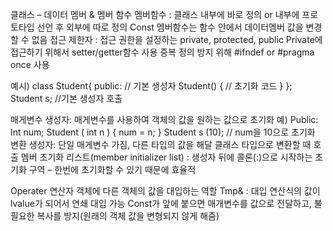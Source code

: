 클래스 – 데이터 멤버 & 멤버 함수
멤버함수 : 클래스 내부에 바로 정의 or 내부에 프로토타입 선언 후 외부에 따로 정의
Const 멤버함수는 함수 안에서 데이터멤버 값을 변경할 수 없음
접근 제한자 : 접근 권한을 설정하는 private, protected, public
Private에 접근하기 위해서 setter/getter함수 사용
중복 정의 방지 위해 #ifndef or #pragma once 사용

예시)
class Student{
public:
	// 기본 생성자
	Student() {
		// 초기화 코드
	}
};
Student s; 
//기본 생성자 호출

매게변수 생성자: 매게변수를 사용하여 객체의 값을 원하는 값으로 초기화
예)
Public:
	Int num;
	Student ( int n ) {
		num = n;
	}
Student s (10); // num을 10으로 초기화
변환 생성자: 단일 매게변수 가짐, 다른 타입의 값을 해달 클래스 타입으로 변환할 때 호출
멤버 초기화 리스트(member initializer list) : 생성자 뒤에 콜론(:)으로 시작하는 초기화 구역 – 한번에 초기화할 수 있기 때문에 효율적

Operater 연산자
객체에 다른 객체의 값을 대입하는 역할
Tmp& : 대입 연산식의 값이 lvalue가 되어서 연쇄 대입 가능
Const가 앞에 붙으면 매개변수를 값으로 전달하고, 불필요한 복사를 방지(원래의 객체 값을 변형되지 않게 해줌)
